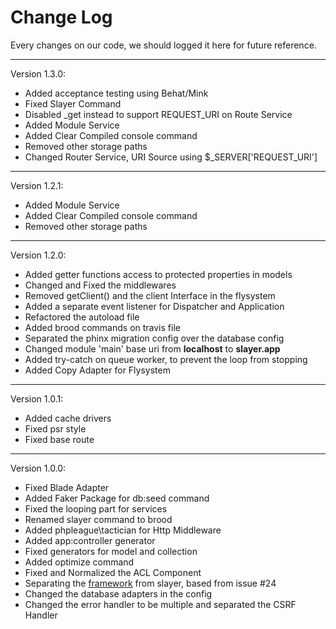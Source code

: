 # Change Log

Every changes on our code, we should logged it here for future reference.


---

Version 1.3.0:
- Added acceptance testing using Behat/Mink
- Fixed Slayer Command
- Disabled _get instead to support REQUEST_URI on Route Service
- Added Module Service
- Added Clear Compiled console command
- Removed other storage paths
- Changed Router Service, URI Source using $_SERVER['REQUEST_URI']


---


Version 1.2.1:
- Added Module Service
- Added Clear Compiled console command
- Removed other storage paths


---


Version 1.2.0:
- Added getter functions access to protected properties in models
- Changed and Fixed the middlewares
- Removed getClient() and the client Interface in the flysystem
- Added a separate event listener for Dispatcher and Application
- Refactored the autoload file
- Added brood commands on travis file
- Separated the phinx migration config over the database config
- Changed module 'main' base uri from **localhost** to **slayer.app**
- Added try-catch on queue worker, to prevent the loop from stopping
- Added Copy Adapter for Flysystem


---


Version 1.0.1:
- Added cache drivers
- Fixed psr style
- Fixed base route


---

Version 1.0.0:
- Fixed Blade Adapter
- Added Faker Package for db:seed command
- Fixed the looping part for services
- Renamed slayer command to brood
- Added phpleague\tactician for Http Middleware
- Added app:controller generator
- Fixed generators for model and collection
- Added optimize command
- Fixed and Normalized the ACL Component
- Separating the [framework](http://github.com/phalconslayer/framework) from slayer, based from issue #24
- Changed the database adapters in the config
- Changed the error handler to be multiple and separated the CSRF Handler
